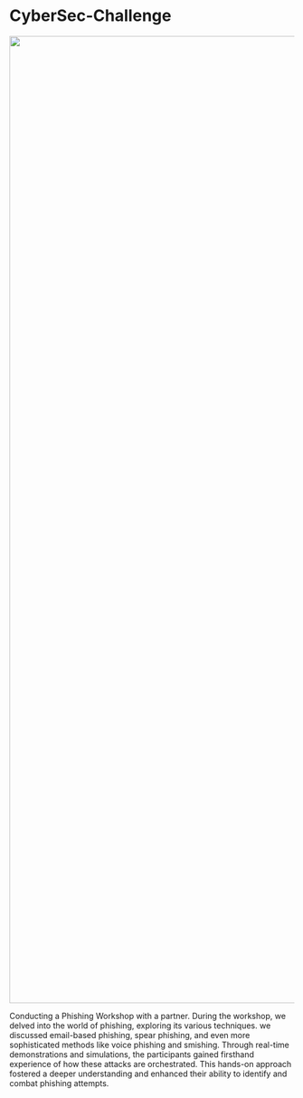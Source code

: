 # CyberSec-Challenge

<p align="center"><img width="1708" alt="CyberSec Challenge" src="https://user-images.githubusercontent.com/114330677/234276145-e2efb08c-17af-4a84-9d47-1d310492ac64.png"></p>

Conducting a Phishing Workshop with a partner. During the workshop, we delved into the world of phishing, exploring its various techniques. we discussed email-based phishing, spear phishing, and even more sophisticated methods like voice phishing and smishing. Through real-time demonstrations and simulations, the participants gained firsthand experience of how these attacks are orchestrated. This hands-on approach fostered a deeper understanding and enhanced their ability to identify and combat phishing attempts.
